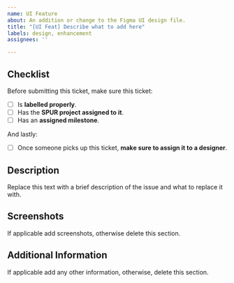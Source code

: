 ```yaml
---
name: UI Feature
about: An addition or change to the Figma UI design file.
title: "[UI Feat] Describe what to add here"
labels: design, enhancement
assignees: ''

---
```


## Checklist
Before submitting this ticket, make sure this ticket:
- [ ] Is **labelled properly**.
- [ ] Has the **SPUR project assigned to it**.
- [ ] Has an **assigned milestone**.

And lastly:
- [ ] Once someone picks up this ticket, **make sure to assign it to a designer**.

## Description
Replace this text with a brief description of the issue and what to replace it with.

## Screenshots
If applicable add screenshots, otherwise delete this section.

## Additional Information
If applicable add any other information, otherwise, delete this section.

